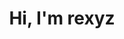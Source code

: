 <h1 align="center">Hi, I'm rexyz</h1>


</p>
<div align="center">
<a href="https://lanyard.cnrad.dev/api/660531455704694824?theme=dark&animated=true&hideDiscrim=false&borderRadius=15px&idleMessage=Probably%20doing%20something%20else...<img src="https://lanyard.cnrad.dev/api/660531455704694824"></a>
 </p>
